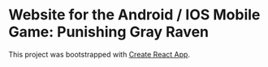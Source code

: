 # Website for the Android / IOS Mobile Game: Punishing Gray Raven

This project was bootstrapped with [Create React App](https://github.com/facebook/create-react-app).

